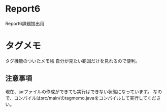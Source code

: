 # Report6
Report6課題提出用

# タグメモ
タグ機能のついたメモ帳
自分が見たい範囲だけを見れるので便利。

## 注意事項
現在、jarファイルの作成ができても実行はできない状態になっています。
なので、コンパイルはsrc/main/のtagmemo.javaをコンパイルして実行してください。
